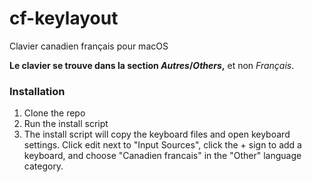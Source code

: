 cf-keylayout
============
Clavier canadien français pour macOS

**Le clavier se trouve dans la section *Autres*/*Others*,** et non *Français*.

### Installation
1. Clone the repo
2. Run the install script
3. The install script will copy the keyboard files and open keyboard settings. Click edit next to "Input Sources", click the + sign to add a keyboard, and choose "Canadien francais" in the "Other" language category.
